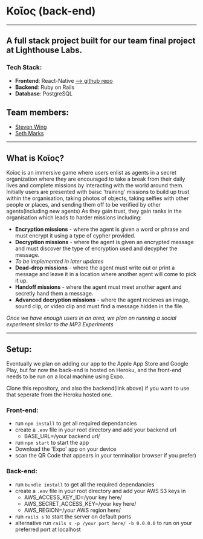 # Κοῖος (back-end)

---------------------------------------

## A full stack project built for our team final project at Lighthouse Labs. 
### Tech Stack:
- **Frontend**: React-Native [--> github repo](https://github.com/DraconianLore/Koios)
- **Backend**: Ruby on Rails 
- **Database**: PostgreSQL

## Team members:
- [Steven Wing](https://draconianlore.github.io)
- [Seth Marks](https://S-Marks.github.io)

---------------------------------------

## What is Κοῖος?

Κοῖος is an immersive game where users enlist as agents in a secret organization where they are encouraged to take a break from their daily lives and complete missions by interacting with the world around them.
Initially users are presented with baisc 'training' missions to build up trust within the organisation, taking photos of objects, taking selfies with other people or places, and sending them off to be verified by other agents(including new agents)
As they gain trust, they gain ranks in the organisation which leads to harder missions including:

* **Encryption missions** - where the agent is given a word or phrase and must encrypt it using a type of cypher provided.
* **Decryption missions** - where the agent is given an encrypted message and must discover the type of encryption used and decypher the message.
* *To be implemented in later updates*
 * **Dead-drop missions** - where the agent must write out or print a message and leave it in a location where another agent will come to pick it up.
 * **Handoff missions** - where the agent must meet another agent and secretly hand them a message.
 * **Advanced decryption missions** - where the agent recieves an image, sound clip, or video clip and must find a message hidden in the file.

*Once we have enough users in an area, we plan on running a social experiment similar to the MP3 Experiments*

----------------------------------------

## Setup:
Eventually we plan on adding our app to the Apple App Store and Google Play, but for now the back-end is hosted on Heroku, and the front-end needs to be run on a local machine using Expo.

Clone this repository, and also the backend(link above) if you want to use that seperate from the Heroku hosted one.
### Front-end:

- run `npm install` to get all required dependancies
- create a `.env` file in your root directory and add your backend url
    * BASE_URL=/your backend url/
- run `npm start` to start the app
- Download the 'Expo' app on your device
- scan the QR Code that appears in your terminal(or browser if you prefer)

### Back-end:

- run `bundle install` to get all the required dependancies
- create a `.env` file in your root directory and add your AWS S3 keys in
    * AWS_ACCESS_KEY_ID=/your key here/
    * AWS_SECRET_ACCESS_KEY=/your key here/
    * AWS_REGION=/your AWS region here/
- run `rails s` to start the server on default ports
 - alternative run `rails s -p /your port here/ -b 0.0.0.0` to run on your preferred port at localhost





